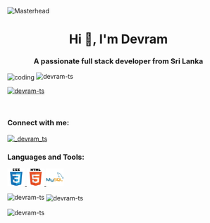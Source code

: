 ![Masterhead](https://repository-images.githubusercontent.com/588181932/e36ec678-7984-4cdd-8e4c-a3932772ff8e)
<h1 align="center">Hi 👋, I'm Devram</h1>
<h3 align="center">A passionate full stack developer from Sri Lanka</h3>
<img align ="center" alt="coding" height="600" width="1600" src="https://user-images.githubusercontent.com/74038190/238353480-219bcc70-f5dc-466b-9a60-29653d8e8433.gif"


<p align="left"> <img src="https://komarev.com/ghpvc/?username=devram-ts&label=Profile%20views&color=0e75b6&style=flat" alt="devram-ts" /> </p>

<p align="left"> <a href="https://github.com/ryo-ma/github-profile-trophy"><img src="https://github-profile-trophy.vercel.app/?username=devram-ts" alt="devram-ts" /></a> </p>

<p align="left"> <a href="https://twitter.com/" target="blank"><img src="https://img.shields.io/twitter/follow/?logo=twitter&style=for-the-badge" alt="" /></a> </p>

<h3 align="left">Connect with me:</h3>
<p align="left">
<a href="https://instagram.com/_devram_ts" target="blank"><img align="center" src="https://raw.githubusercontent.com/rahuldkjain/github-profile-readme-generator/master/src/images/icons/Social/instagram.svg" alt="_devram_ts" height="30" width="40" /></a>
</p>

<h3 align="left">Languages and Tools:</h3>
<p align="left"> <a href="https://www.w3schools.com/css/" target="_blank" rel="noreferrer"> <img src="https://raw.githubusercontent.com/devicons/devicon/master/icons/css3/css3-original-wordmark.svg" alt="css3" width="40" height="40"/> </a> <a href="https://www.w3.org/html/" target="_blank" rel="noreferrer"> <img src="https://raw.githubusercontent.com/devicons/devicon/master/icons/html5/html5-original-wordmark.svg" alt="html5" width="40" height="40"/> </a> <a href="https://www.mysql.com/" target="_blank" rel="noreferrer"> <img src="https://raw.githubusercontent.com/devicons/devicon/master/icons/mysql/mysql-original-wordmark.svg" alt="mysql" width="40" height="40"/> </a> </p>

<p><img align="left" src="https://github-readme-stats.vercel.app/api/top-langs?username=devram-ts&show_icons=true&locale=en&layout=compact" alt="devram-ts" /></p>

<p>&nbsp;<img align="center" src="https://github-readme-stats.vercel.app/api?username=devram-ts&show_icons=true&locale=en" alt="devram-ts" /></p>

<p><img align="center" src="https://github-readme-streak-stats.herokuapp.com/?user=devram-ts&" alt="devram-ts" /></p>
